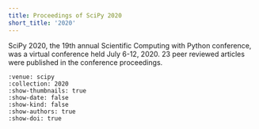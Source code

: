 ```yaml
---
title: Proceedings of SciPy 2020
short_title: '2020'
---
```


SciPy 2020, the 19th annual Scientific Computing with Python conference, was a virtual conference held July 6-12, 2020. 23 peer reviewed articles were published in the conference proceedings.

```{cn:articles}
:venue: scipy
:collection: 2020
:show-thumbnails: true
:show-date: false
:show-kind: false
:show-authors: true
:show-doi: true
```
